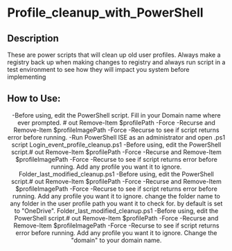 # 

<h1>Profile_cleanup_with_PowerShell</h1>
<h2>Description</h2>
These are power scripts that will clean up old user profiles. Always make a registry back up when making changes to registry and always run script in a test environment to see how they will impact you system before implementing <br/>
<h2>How to Use:</h2>
<p align="center">
-Before using, edit the PowerShell script. Fill in your Domain name where ever prompted. # out Remove-Item $profilePath -Force -Recurse and Remove-Item $profileImagePath -Force -Recurse to see if script returns error before running. 
-Run PowerShell ISE as an administrator and open .ps1 script 

</h3>Login_event_profile_cleanup.ps1</h3>
-Before using, edit the PowerShell script.# out Remove-Item $profilePath -Force -Recurse and Remove-Item $profileImagePath -Force -Recurse to see if script returns error before running. Add any profile you want it to ignore.

</h3>Folder_last_modified_cleanup.ps1</h3>
-Before using, edit the PowerShell script.# out Remove-Item $profilePath -Force -Recurse and Remove-Item $profileImagePath -Force -Recurse to see if script returns error before running. Add any profile you want it to ignore. change the folder name to any folder in the user profile path you want it to check for. by default is set to "OneDrive". 

</h3>Folder_last_modified_cleanup.ps1</h3>
-Before using, edit the PowerShell script.# out Remove-Item $profilePath -Force -Recurse and Remove-Item $profileImagePath -Force -Recurse to see if script returns error before running. Add any profile you want it to ignore. Change the "domain" to your domain name. 



  <!--
 ```diff
- text in red
+ text in green
! text in orange
# text in gray
@@ text in purple (and bold)@@
```
--!>
